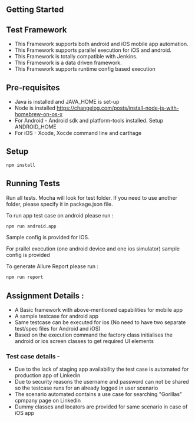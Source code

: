## Getting Started



## Test Framework

- This Framework supports both android and iOS mobile app automation.
- This Framework supports parallel execution for iOS and android.
- This Framework is totally compatible with Jenkins.
- This Framework is a data driven framework.
- This Framework supports runtime config based execution


## Pre-requisites
- Java is installed and JAVA_HOME is set-up
- Node is installed https://changelog.com/posts/install-node-js-with-homebrew-on-os-x
- For Android - Android sdk and platform-tools installed. Setup ANDROID_HOME
- For iOS - Xcode, Xocde command line and carthage

## Setup

```sh
npm install
```

## Running Tests
Run all tests. Mocha will look for test folder. If you need to use another folder, please specify it in package.json file.

To run app test case on android please run :

```sh
npm run android.app
```

Sample config is provided for IOS.

For prallel execution (one android device and one ios simulator) sample config is provided


To generate Allure Report please run :

```sh
npm run report
```

## Assignment Details :
- A Basic framework with above-mentioned capabilities for mobile app
- A sample testcase for android app
- Same testcase can be executed for ios (No need to have two separate test/spec files for Android and iOS)
- Based on the execution command the factory class initialises the android or ios screen classes to get required UI elements

### Test case details - 
- Due to the lack of staging app availability the test case is automated for production app of Linkedin
- Due to security reasons the username and password can not be shared so the testcase runs for an already logged in user scenario
- The scenario automated contains a use case for searching "Gorillas" cpmpany page on Linkedin
- Dummy classes and locators are provided for same scenario in case of iOS app

